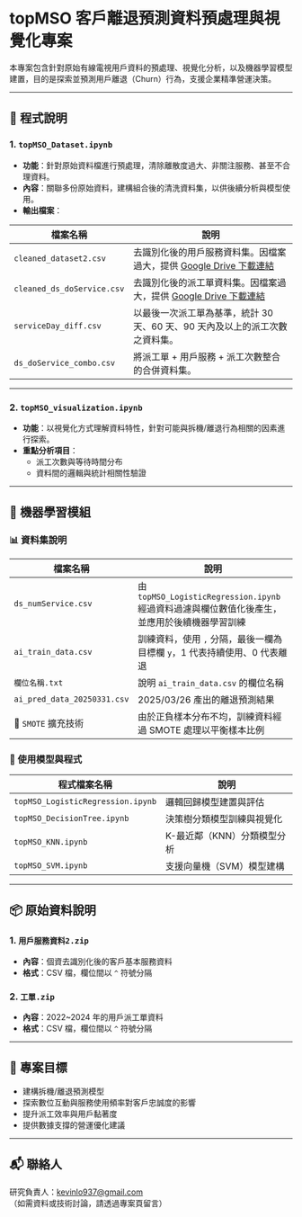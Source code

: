# topMSO 客戶離退預測資料預處理與視覺化專案

本專案包含針對原始有線電視用戶資料的預處理、視覺化分析，以及機器學習模型建置，目的是探索並預測用戶離退（Churn）行為，支援企業精準營運決策。

---

## 📂 程式說明

### 1. `topMSO_Dataset.ipynb`

- **功能**：針對原始資料檔進行預處理，清除離散度過大、非關注服務、甚至不合理資料。
- **內容**：關聯多份原始資料，建構組合後的清洗資料集，以供後續分析與模型使用。
- **輸出檔案**：

| 檔案名稱              | 說明                                                                 |
|-----------------------|----------------------------------------------------------------------|
| `cleaned_dataset2.csv`     | 去識別化後的用戶服務資料集。因檔案過大，提供 [Google Drive 下載連結](https://drive.google.com/file/d/1YK3mAFEyT3nr9Qba7fbNOBz4u88KRyI1/view?usp=sharing) |
| `cleaned_ds_doService.csv` | 去識別化後的派工單資料集。因檔案過大，提供 [Google Drive 下載連結](https://drive.google.com/file/d/1YL82PAH9FkJwbzUo_LB3aAGyX5os70nq/view?usp=sharing) |
| `serviceDay_diff.csv`      | 以最後一次派工單為基準，統計 30 天、60 天、90 天內及以上的派工次數之資料集。 |
| `ds_doService_combo.csv`   | 將派工單 + 用戶服務 + 派工次數整合的合併資料集。                           |

---

### 2. `topMSO_visualization.ipynb`

- **功能**：以視覺化方式理解資料特性，針對可能與拆機/離退行為相關的因素進行探索。
- **重點分析項目**：
  - 派工次數與等待時間分布
  - 資料間的邏輯與統計相關性驗證

---

## 🧠 機器學習模組

### 📊 資料集說明

| 檔案名稱               | 說明 |
|------------------------|------|
| `ds_numService.csv`    | 由 `topMSO_LogisticRegression.ipynb` 經過資料過濾與欄位數值化後產生，並應用於後續機器學習訓練 |
| `ai_train_data.csv`    | 訓練資料，使用 `,` 分隔，最後一欄為目標欄 `y`，1 代表持續使用、0 代表離退 |
| `欄位名稱.txt`         | 說明 `ai_train_data.csv` 的欄位名稱 |
| `ai_pred_data_20250331.csv` | 2025/03/26 產出的離退預測結果 |
| 🔁 `SMOTE` 擴充技術   | 由於正負樣本分布不均，訓練資料經過 SMOTE 處理以平衡樣本比例 |

### 🧪 使用模型與程式

| 程式檔案名稱                    | 說明                         |
|----------------------------------|------------------------------|
| `topMSO_LogisticRegression.ipynb` | 邏輯回歸模型建置與評估       |
| `topMSO_DecisionTree.ipynb`      | 決策樹分類模型訓練與視覺化   |
| `topMSO_KNN.ipynb`               | K-最近鄰（KNN）分類模型分析 |
| `topMSO_SVM.ipynb`               | 支援向量機（SVM）模型建構   |

---

## 📦 原始資料說明

### 1. `用戶服務資料2.zip`
- **內容**：個資去識別化後的客戶基本服務資料
- **格式**：CSV 檔，欄位間以 `^` 符號分隔

### 2. `工單.zip`
- **內容**：2022~2024 年的用戶派工單資料
- **格式**：CSV 檔，欄位間以 `^` 符號分隔

---

## 🎯 專案目標

- 建構拆機/離退預測模型
- 探索數位互動與服務使用頻率對客戶忠誠度的影響
- 提升派工效率與用戶黏著度
- 提供數據支撐的營運優化建議

---

## 📬 聯絡人

研究負責人：kevinlo937@gmail.com  
（如需資料或技術討論，請透過專案頁留言）


